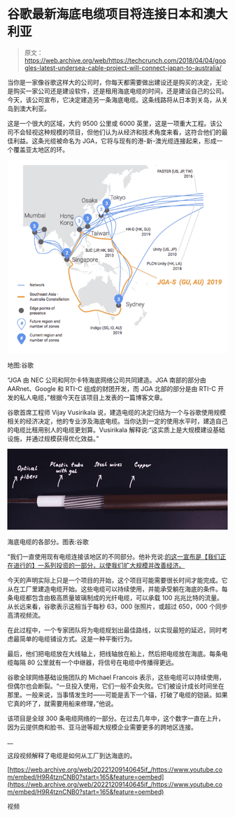 # 谷歌最新海底电缆项目将连接日本和澳大利亚 

> 原文：<https://web.archive.org/web/https://techcrunch.com/2018/04/04/googles-latest-undersea-cable-project-will-connect-japan-to-australia/>

当你是一家像谷歌这样大的公司时，你每天都需要做出建设还是购买的决定，无论是购买一家公司还是建设软件，还是租用海底电缆的时间，还是建设自己的公司。今天，该公司宣布，它决定建造另一条海底电缆。这条线路将从日本到关岛，从关岛到澳大利亚。

这是一个很大的区域，大约 9500 公里或 6000 英里，这是一项重大工程。该公司不会轻视这种规模的项目，但他们认为从经济和技术角度来看，这符合他们的最佳利益。这条光缆被命名为 JGA，它将与现有的港-新-澳光缆连接起来，形成一个覆盖亚太地区的环。

![](img/f0bc7b2056de5c2c310e200eddb11a60.png)

地图:谷歌

“JGA 由 NEC 公司和阿尔卡特海底网络公司共同建造。JGA 南部的部分由 AARnet、Google 和 RTI-C 组成的财团开发，而 JGA 北部的部分是由 RTI-C 开发的私人电缆，”根据今天在该项目上发表的一篇博客文章。

谷歌首席工程师 Vijay Vusirikala 说，建造电缆的决定归结为一个与谷歌使用规模相关的经济决定，他的专业涉及海底电缆。当你达到一定的使用水平时，建造自己的电缆比租用别人的电缆更划算。Vusirikala 解释说:“这实质上是大规模建设基础设施，并通过规模获得优化效益。”

![](img/37fa1cbd66b14da106f210e485b74dd8.png)

海底电缆的各部分。图表:谷歌

“我们一直使用现有电缆连接该地区的不同部分。他补充说:[的这一宣布是【我们正在进行的】一系列投资的一部分，以使我们扩大规模并改善经济。](https://web.archive.org/web/20221209140645/https://techcrunch.com/2018/01/16/google-cloud-infrastructure-expansion-to-continue-with-three-new-undersea-cables/)

今天的声明实际上只是一个项目的开始，这个项目可能需要很长时间才能完成。它从在工厂里建造电缆开始。这些电缆可以持续使用，并能承受躺在海底的条件。每条电缆都包含由极高质量玻璃制成的光纤电缆，可以承载 100 兆兆比特的流量。从长远来看，谷歌表示这相当于每秒 63，000 张照片，或超过 650，000 个同步高清视频流。

在此过程中，一个专家团队将为电缆规划出最佳路线，以实现最短的延迟，同时考虑最简单的电缆铺设方式。这是一种平衡行为。

最后，他们把电缆放在大线轴上，把线轴放在船上，然后把电缆放在海底。每条电缆每隔 80 公里就有一个中继器，将信号在电缆中传播得更远。

谷歌全球网络基础设施团队的 Michael Francois 表示，这些电缆可以持续使用，但偶尔也会断裂。“一旦投入使用，它们一般不会失败。它们被设计成长时间坐在那里。一般来说，当事情发生时——可能是丢下一个锚，打破了电缆的铠装。如果它真的坏了，就需要用船来修理，”他说。

该项目是全球 300 条电缆网络的一部分。在过去几年中，这个数字一直在上升，因为云提供商和脸书、亚马逊等超大规模企业需要更多的跨地区连接。

__

这段视频解释了电缆是如何从工厂到达海底的。

[https://web.archive.org/web/20221209140645if_/https://www.youtube.com/embed/H9R4tznCNB0?start=165&feature=oembed](https://web.archive.org/web/20221209140645if_/https://www.youtube.com/embed/H9R4tznCNB0?start=165&feature=oembed)

视频